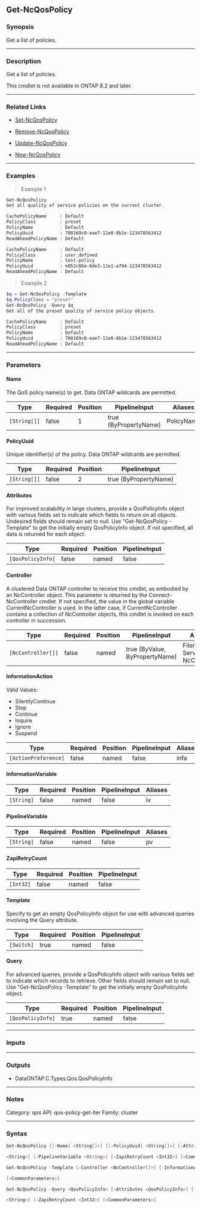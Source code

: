 Get-NcQosPolicy
---------------

### Synopsis
Get a list of policies.

---

### Description

Get a list of policies.

This cmdlet is not available in ONTAP 8.2 and later.

---

### Related Links
* [Set-NcQosPolicy](Set-NcQosPolicy)

* [Remove-NcQosPolicy](Remove-NcQosPolicy)

* [Update-NcQosPolicy](Update-NcQosPolicy)

* [New-NcQosPolicy](New-NcQosPolicy)

---

### Examples
> Example 1

```PowerShell
Get-NcQosPolicy
Get all quality of service policies on the current cluster.

CachePolicyName     : Default
PolicyClass         : preset
PolicyName          : Default
PolicyUuid          : 700169c0-eae7-11e0-8b1e-123478563412
ReadAheadPolicyName : Default

CachePolicyName     : Default
PolicyClass         : user_defined
PolicyName          : test-policy
PolicyUuid          : e052c86e-6de3-11e1-a794-123478563412
ReadAheadPolicyName : Default

```
> Example 2

```PowerShell
$q = Get-NcQosPolicy -Template
$q.PolicyClass = "preset"
Get-NcQosPolicy -Query $q
Get all of the preset quality of service policy objects.

CachePolicyName     : Default
PolicyClass         : preset
PolicyName          : Default
PolicyUuid          : 700169c0-eae7-11e0-8b1e-123478563412
ReadAheadPolicyName : Default

```

---

### Parameters
#### **Name**
The QoS policy name(s) to get.  Data ONTAP wildcards are permitted.

|Type        |Required|Position|PipelineInput        |Aliases   |
|------------|--------|--------|---------------------|----------|
|`[String[]]`|false   |1       |true (ByPropertyName)|PolicyName|

#### **PolicyUuid**
Unique identifier(s) of the policy.  Data ONTAP wildcards are permitted.

|Type        |Required|Position|PipelineInput        |
|------------|--------|--------|---------------------|
|`[String[]]`|false   |2       |true (ByPropertyName)|

#### **Attributes**
For improved scalability in large clusters, provide a QosPolicyInfo object with various fields set to indicate which fields to return on all objects.  Undesired fields should remain set to null.  Use "Get-NcQosPolicy -Template" to get the initially empty QosPolicyInfo object.  If not specified, all data is returned for each object.

|Type             |Required|Position|PipelineInput|
|-----------------|--------|--------|-------------|
|`[QosPolicyInfo]`|false   |named   |false        |

#### **Controller**
A clustered Data ONTAP controller to receive this cmdlet, as embodied by an NcController object.  This parameter is returned by the Connect-NcController cmdlet.  If not specified, the value in the global variable CurrentNcController is used.  In the latter case, if CurrentNcController contains a collection of NcController objects, this cmdlet is invoked on each controller in succession.

|Type              |Required|Position|PipelineInput                 |Aliases                          |
|------------------|--------|--------|------------------------------|---------------------------------|
|`[NcController[]]`|false   |named   |true (ByValue, ByPropertyName)|Filer<br/>Server<br/>NcController|

#### **InformationAction**

Valid Values:

* SilentlyContinue
* Stop
* Continue
* Inquire
* Ignore
* Suspend

|Type                |Required|Position|PipelineInput|Aliases|
|--------------------|--------|--------|-------------|-------|
|`[ActionPreference]`|false   |named   |false        |infa   |

#### **InformationVariable**

|Type      |Required|Position|PipelineInput|Aliases|
|----------|--------|--------|-------------|-------|
|`[String]`|false   |named   |false        |iv     |

#### **PipelineVariable**

|Type      |Required|Position|PipelineInput|Aliases|
|----------|--------|--------|-------------|-------|
|`[String]`|false   |named   |false        |pv     |

#### **ZapiRetryCount**

|Type     |Required|Position|PipelineInput|
|---------|--------|--------|-------------|
|`[Int32]`|false   |named   |false        |

#### **Template**
Specify to get an empty QosPolicyInfo object for use with advanced queries involving the Query attribute.

|Type      |Required|Position|PipelineInput|
|----------|--------|--------|-------------|
|`[Switch]`|true    |named   |false        |

#### **Query**
For advanced queries, provide a QosPolicyInfo object with various fields set to indicate which records to retrieve.  Other fields should remain set to null.  Use "Get-NcQosPolicy -Template" to get the initially empty QosPolicyInfo object.

|Type             |Required|Position|PipelineInput|
|-----------------|--------|--------|-------------|
|`[QosPolicyInfo]`|true    |named   |false        |

---

### Inputs

---

### Outputs
* DataONTAP.C.Types.Qos.QosPolicyInfo

---

### Notes
Category: qos
API: qos-policy-get-iter
Family: cluster

---

### Syntax
```PowerShell
Get-NcQosPolicy [[-Name] <String[]>] [[-PolicyUuid] <String[]>] [-Attributes <QosPolicyInfo>] [-Controller <NcController[]>] [-InformationAction <ActionPreference>] [-InformationVariable 
```
```PowerShell
<String>] [-PipelineVariable <String>] [-ZapiRetryCount <Int32>] [<CommonParameters>]
```
```PowerShell
Get-NcQosPolicy -Template [-Controller <NcController[]>] [-InformationAction <ActionPreference>] [-InformationVariable <String>] [-PipelineVariable <String>] [-ZapiRetryCount <Int32>] 
```
```PowerShell
[<CommonParameters>]
```
```PowerShell
Get-NcQosPolicy -Query <QosPolicyInfo> [-Attributes <QosPolicyInfo>] [-Controller <NcController[]>] [-InformationAction <ActionPreference>] [-InformationVariable <String>] [-PipelineVariable 
```
```PowerShell
<String>] [-ZapiRetryCount <Int32>] [<CommonParameters>]
```
